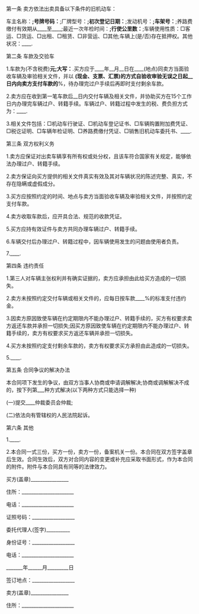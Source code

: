 
 


第一条 卖方依法出卖具备以下条件的旧机动车：


车主名称：____;号牌号码：____;厂牌型号：____;初次登记日期：____;发动机号：____;车架号：____;养路费缴付有效期从____至____;最近一次年检时间：____;行使公里数：____;车辆使用性质：□客运、□货运、□出租、□租赁、□非营运、□其他;车辆上(是/否)存在抵押权。其他状况：____.


第二条 车款及交验车


1.车款为(不含税费)____元;大写：____.买方应于____年__月__日在____(地点)同卖方当面验收车辆及审验相关文件，并以 ____(现金、支票、汇票)的方式自验收审验无误之日起__日内向卖方支付车款的____%，待办理完过户手续后再即时支付剩余车款。


2.卖方应在收到第一笔车款后__日内交付车辆及相关文件，并协助买方在15个工作日内办理完车辆过户、转籍手续。车辆过户、转籍过程中发生的税、费负担方式为：____.


3.相关文件包括：□机动车行驶证、□机动车登记证书、□车辆购置附加费凭证、□税讫证明、□车辆年检证明、□养路费缴付凭证、□销售旧机动车委托书、____.


第三条 双方权利义务


1.卖方应保证对出卖车辆享有所有权或处分权，且该车符合国家有关规定，能够依法办理过户、转籍手续。


2.卖方保证向买方提供的相关文件真实有效及其对车辆状况的陈述完整、真实，不存在隐瞒或虚假成分。


3.买方应按照约定的时间、地点与卖方当面验收车辆及审验相关文件，并按照约定支付车款。


4.卖方收取车款后，应开具合法、规范的收款凭证。


5.买方应持有效证件与卖方共同办理车辆过户、转籍手续。


6.车辆交付后办理过户、转籍过程中，因车辆使用发生的问题由使用者负责。


7.____.


第四条 违约责任


1.第三人对车辆主张权利并有确实证据的，卖方应承担由此给买方造成的一切损失。


2.卖方未按照约定交付车辆或相关文件的，应每日按车款____%的标准支付违约金。


3.因卖方原因致使车辆在约定期限内不能办理过户、转籍手续的，买方有权要求卖方返还车款并承担一切损失;因买方原因致使车辆在约定期限内不能办理过户、转籍手续的，卖方有权要求买方返还车辆并承担一切损失。


4.买方未按照约定支付剩余车款的，卖方有权要求买方承担由此造成的一切损失。


5.____.


第五条 合同争议的解决办法


本合同项下发生的争议，由双方当事人协商或申请调解解决;协商或调解解决不成的，按下列第___种方式解决(以下两种方式只能选择一种)


(一)提交____仲裁委员会仲裁;


(二)依法向有管辖权的人民法院起诉。


第六条 其他


1.____.


2.本合同一式三份，买方一份，卖方一份，备案机关一份。本合同在双方签字盖章后生效。合同生效后，双方对合同内容的变更或补充应采取书面形式，作为本合同的附件。附件与本合同具有同等的法律效力。


买方(盖章)________________


住所：______________________


电话：______________________


证照号码：__________________


委托代理人(签字)__________


身份证号：__________________


电话：______________________


_______年______月_________日


签订地点：__________________


卖方(盖章)________________


住所：______________________
 


 

 
 
 
 
 
  


  
 

  


  


  
 
 
 
 

